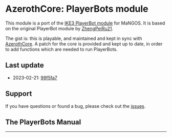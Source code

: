 # AzerothCore: PlayerBots module

This module is a port of the [IKE3 PlayerBot module][mangosbot-bots] for MaNGOS.
It is based on the original PlayerBot module by [ZhengPeiRu21][upstream].

The gist is: this is playable, and maintained and kept in sync with
[AzerothCore][AzerothCore]. A patch for the core is provided and kept up to
date, in order to add functions which are needed to run PlayerBots.

## Last update

- 2023-02-21: [99f5fa7][commit]

## Support

If you have questions or found a bug, please check out the [issues][issues].

## The PlayerBots Manual

---

[issues]: https://github.com/danielsreichenbach/mod-playerbot/issues
[mangosbot-bots]: https://github.com/ike3/mangosbot-bots
[mangosbot-immersive]: https://github.com/ike3/mangosbot-immersive
[upstream]: https://github.com/ZhengPeiRu21/mod-playerbots
[trinity-npc-bots]: https://github.com/trickerer/Trinity-Bots
[AzerothCore]: https://github.com/AzerothCore
[commit]: https://github.com/azerothcore/azerothcore-wotlk/commit/99f5fa79aa1f9b4213306be0242afdd21507dba8
